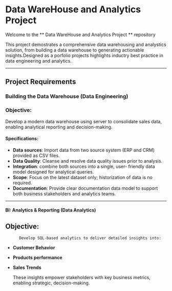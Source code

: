 # Data WareHouse and Analytics Project
Welcome to the ** Data WareHouse and Analytics Project ** repository 

This project demostrates a comprehensive data warehousing and analystics solution, from building  a data warehouse  to generating actionable insights.Designed as a porfolio projects highlights inductry best practice in data engineering and analytics.

----------
## Project Requirements

###  Building the Data Warehouse (Data Engineering)
 
###  Objective:
 Develop a modern data warehouse using server to consolidate sales data, enabling analytical reporting  and decision-making.

#### Specifications:
- **Data sources**: Import data from two source  system (ERP and CRM) provided as CSV files.
- **Data Quality**: Cleanse and resolve data quality issues prior to analysis.
- **Integration**: combine both sources into a single, user- friendly data model designed for analytical  queries.
- **Scope**: Focus on the latest dataset only; historization of data is no required.
- **Documentation**: Provide clear documentation data model to support both business stakeholders and analytics teams.

----------------

#### BI: Analytics & Reporting (Data Analytics)

## Objective:
          Develop SQL-based analytics to deliver detailed insights into:

- **Customer Behavior**
- **Products performance**
- **Sales Trends**

  These insights empower stakeholders with key business metrics, enabling strategic, decision-making.



